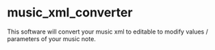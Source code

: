 # music_xml_converter
This software will convert your music xml to editable to modify values / parameters of your music note.

